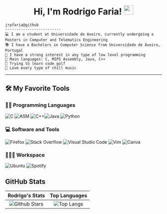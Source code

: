 <h1 align="center">
Hi, I'm Rodrigo Faria!
  <img src="https://media.giphy.com/media/hvRJCLFzcasrR4ia7z/giphy.gif" width="30"></h1>


```
jrpfaria@github
-------------------------
💻 I am a student at Universidade de Aveiro, currently undergoing a Masters in Computer and Telematics Engineering
📚 I have a Bachelors in Computer Science from Universidade de Aveiro, Portugal
📝 I have a strong interest in any type of low level programming
🌟 Main languages: C, MIPS Assembly, Java, C++
🚩 Trying to learn code golf
🎵 Love every type of chill music
```
<hr>


## 🛠️ My Favorite Tools

### 👨‍💻 Programming Languages
![C](https://img.shields.io/badge/c-%2300599C.svg?style=for-the-badge&logo=c&logoColor=white)
![ASM](https://img.shields.io/badge/MIPS%20Assembly-%23000000.svg?style=for-the-badge&logo=mips&logoColor=white)
![C++](https://img.shields.io/badge/c++-%2300599C.svg?style=for-the-badge&logo=c%2B%2B&logoColor=white)![Java](https://img.shields.io/badge/java-%23ED8B00.svg?style=for-the-badge&logo=openjdk&logoColor=white)
![Python](https://img.shields.io/badge/python-3670A0?style=for-the-badge&logo=python&logoColor=ffdd54)

### 💻 Software and Tools

![Firefox](https://img.shields.io/badge/Firefox-FF7139?style=for-the-badge&logo=Firefox-Browser&logoColor=white)
![Stack Overflow](https://img.shields.io/badge/-Stackoverflow-FE7A16?style=for-the-badge&logo=stack-overflow&logoColor=white)
![Visual Studio Code](https://img.shields.io/badge/Visual%20Studio%20Code-0078d7.svg?style=for-the-badge&logo=visual-studio-code&logoColor=white)
![Vim](https://img.shields.io/badge/VIM-%2311AB00.svg?style=for-the-badge&logo=vim&logoColor=white)
![Canva](https://img.shields.io/badge/Canva-%2300C4CC.svg?style=for-the-badge&logo=Canva&logoColor=white)

### 👨🏽‍💻 Workspace
![Ubuntu](https://img.shields.io/badge/Ubuntu-E95420?style=for-the-badge&logo=ubuntu&logoColor=white)
![Spotify](https://img.shields.io/badge/Spotify-1ED760?style=for-the-badge&logo=spotify&logoColor=white)

## GitHub Stats
|                                                                                                      Rodrigo's Stats                                                                                                       |                                                           Top Languages                                                           |      
|:-------------------------------------------------------------------------------------------------------------------------------------------------------------------------------------------------------------------------:|:---------------------------------------------------------------------------------------------------------------------------------:|
| ![Github Stars](https://github-readme-stats.vercel.app/api?username=jrpfaria&show_icons=true&locale=en&count_private=true&hide_rank=true&custom_title=My%20GitHub%20Stats&disable_animations=true&theme=algolia) | ![Top Langs](https://github-readme-stats.vercel.app/api/top-langs/?username=jrpfaria&langs_count=8&theme=algolia&layout=compact) |




